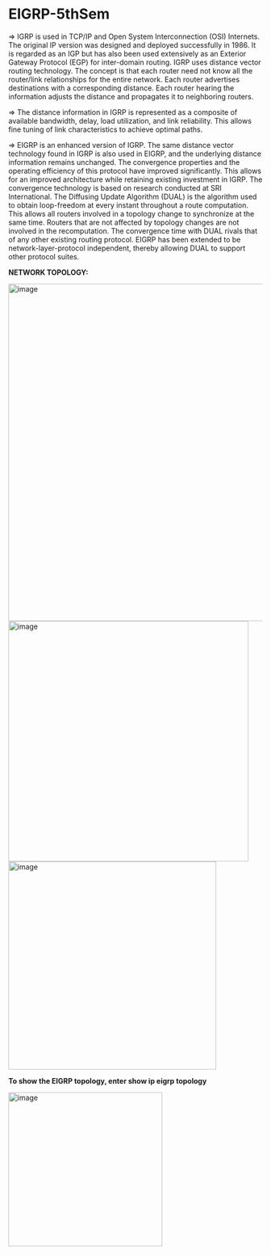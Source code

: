# EIGRP-5thSem

=> IGRP is used in TCP/IP and Open System Interconnection (OSI) Internets. The original IP version was designed and deployed successfully in 1986. It is regarded as an IGP but has also been used extensively as an Exterior Gateway Protocol (EGP) for inter-domain routing. IGRP uses distance vector routing technology. The concept is that each router need not know all the router/link relationships for the entire network. Each router advertises destinations with a corresponding distance. Each router hearing the information adjusts the distance and propagates it to neighboring routers.

=> The distance information in IGRP is represented as a composite of available bandwidth, delay, load utilization, and link reliability. This allows fine tuning of link characteristics to achieve optimal paths.

=> EIGRP is an enhanced version of IGRP. The same distance vector technology found in IGRP is also used in EIGRP, and the underlying distance information remains unchanged. The convergence properties and the operating efficiency of this protocol have improved significantly. This allows for an improved architecture while retaining existing investment in IGRP. The convergence technology is based on research conducted at SRI International. The Diffusing Update Algorithm (DUAL) is the algorithm used to obtain loop-freedom at every instant throughout a route computation. This allows all routers involved in a topology change to synchronize at the same time. Routers that are not affected by topology changes are not involved in the recomputation. The convergence time with DUAL rivals that of any other existing routing protocol. EIGRP has been extended to be network-layer-protocol independent, thereby allowing DUAL to support other protocol suites.

**NETWORK TOPOLOGY:**

<img width="668" alt="image" src="https://github.com/Kalirajm01/EIGRP-5thSem/assets/92640470/b30d36c7-a815-4c6a-9d5b-77918834ca01">

<img width="476" alt="image" src="https://github.com/Kalirajm01/EIGRP-5thSem/assets/92640470/838305e7-7203-4627-9d6b-4e48abdff47e">

<img width="412" alt="image" src="https://github.com/Kalirajm01/EIGRP-5thSem/assets/92640470/d113511c-be81-4388-b50a-b681cb360970">



**To show the EIGRP topology, enter show ip eigrp topology**

<img width="305" alt="image" src="https://github.com/Kalirajm01/EIGRP-5thSem/assets/92640470/3ecb4ffd-15d5-4f3b-9861-e3c9a98dda0c">
